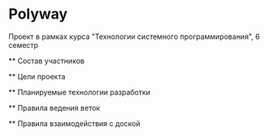 # Polyway
Проект в рамках курса "Технологии системного программирования", 6 семестр

** Состав участников

** Цели проекта

** Планируемые технологии разработки

** Правила ведения веток

** Правила взаимодействия с доской
